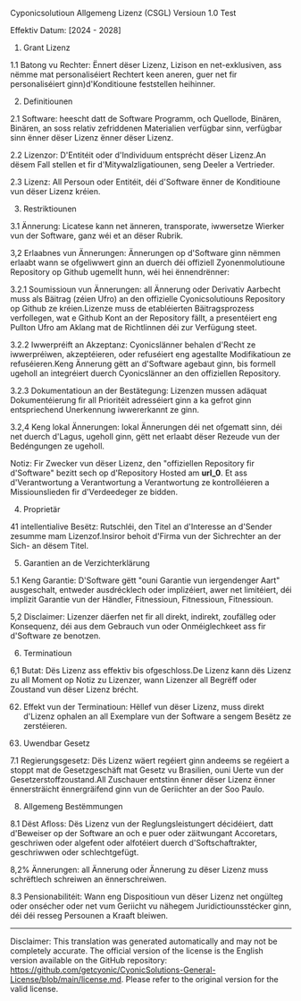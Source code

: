 Cyponicsolutioun Allgemeng Lizenz (CSGL)
Versioun 1.0 Test

Effektiv Datum: [2024 - 2028]

1. Grant Lizenz

1.1 Batong vu Rechter: Ënnert dëser Lizenz, Lizison en net-exklusiven, ass nëmme mat personaliséiert Rechtert keen aneren, guer net fir personaliséiert ginn)d'Konditioune feststellen heihinner.

2. Definitiounen

2.1 Software: heescht datt de Software Programm, och Quellode, Binären, Binären, an soss relativ zefriddenen Materialien verfügbar sinn, verfügbar sinn ënner dëser Lizenz ënner dëser Lizenz.

2.2 Lizenzor: D'Entitéit oder d'Individuum entsprécht dëser Lizenz.An dësem Fall stellen et fir d'Mitywalzligatiounen, seng Deeler a Vertrieder.

2.3 Lizenz: All Persoun oder Entitéit, déi d'Software ënner de Konditioune vun dëser Lizenz kréien.

3. Restriktiounen

3.1 Ännerung: Licatese kann net änneren, transporate, iwwersetze Wierker vun der Software, ganz wéi et an dëser Rubrik.

3,2 Erlaabnes vun Ännerungen: Ännerungen op d'Software ginn nëmmen erlaabt wann se ofgeliwwert ginn an duerch déi offiziell Zyonenmolutioune Repository op Github ugemellt hunn, wéi hei ënnendrënner:

3.2.1 Soumissioun vun Ännerungen: all Ännerung oder Derivativ Aarbecht muss als Bäitrag (zéien Ufro) an den offizielle Cyonicsolutiouns Repository op Github ze kréien.Lizenze muss de etabléierten Bäitragsprozess verfollegen, wat e Github Kont an der Repository fällt, a presentéiert eng Pullton Ufro am Aklang mat de Richtlinnen déi zur Verfügung steet.

3.2.2 Iwwerpréift an Akzeptanz: Cyonicslänner behalen d'Recht ze iwwerpréiwen, akzeptéieren, oder refuséiert eng agestallte Modifikatioun ze refuséieren.Keng Ännerung gëtt an d'Software agebaut ginn, bis formell ugeholl an integréiert duerch Cyonicslänner an den offiziellen Repository.

3.2.3 Dokumentatioun an der Bestätegung: Lizenzen mussen adäquat Dokumentéierung fir all Prioritéit adresséiert ginn a ka gefrot ginn entspriechend Unerkennung iwwererkannt ze ginn.

3.2,4 Keng lokal Ännerungen: lokal Ännerungen déi net ofgematt sinn, déi net duerch d'Lagus, ugeholl ginn, gëtt net erlaabt dëser Rezeude vun der Bedéngungen ze ugeholl.

Notiz: Fir Zwecker vun dëser Lizenz, den "offiziellen Repository fir d'Software" bezitt sech op d'Repository Hosted am __url_0__. Et ass d'Verantwortung a Verantwortung a Verantwortung ze kontrolléieren a Missiounslieden fir d'Verdeedeger ze bidden.

4. Proprietär

41 intellentialive Besëtz: Rutschléi, den Titel an d'Interesse an d'Sender zesumme mam Lizenzof.Insiror behoit d'Firma vun der Sichrechter an der Sich- an dësem Titel.

5. Garantien an de Verzichterklärung

5.1 Keng Garantie: D'Software gëtt "ouni Garantie vun iergendenger Aart" ausgeschalt, entweder ausdrécklech oder implizéiert, awer net limitéiert, déi implizit Garantie vun der Händler, Fitnessioun, Fitnessioun, Fitnessioun.

5,2 Disclaimer: Lizenzer däerfen net fir all direkt, indirekt, zoufälleg oder Konsequenz, déi aus dem Gebrauch vun oder Onméiglechkeet ass fir d'Software ze benotzen.

6. Terminatioun

6,1 Butat: Dës Lizenz ass effektiv bis ofgeschloss.De Lizenz kann dës Lizenz zu all Moment op Notiz zu Lizenzer, wann Lizenzer all Begrëff oder Zoustand vun dëser Lizenz brécht.

62. Effekt vun der Terminatioun: Hëllef vun dëser Lizenz, muss direkt d'Lizenz ophalen an all Exemplare vun der Software a sengem Besëtz ze zerstéieren.

7. Uwendbar Gesetz

7.1 Regierungsgesetz: Dës Lizenz wäert regéiert ginn andeems se regéiert a stoppt mat de Gesetzgeschäft mat Gesetz vu Brasilien, ouni Uerte vun der Gesetzerstoffzoustand.All Zuschauer entstinn ënner dëser Lizenz ënner ënnersträicht ënnergräifend ginn vun de Geriichter an der Soo Paulo.

8. Allgemeng Bestëmmungen

8.1 Dëst Afloss: Dës Lizenz vun der Reglungsleistungert décidéiert, datt d'Beweiser op der Software an och e puer oder zäitwungant Accoretars, geschriwen oder algefent oder alfotéiert duerch d'Softschaftrakter, geschriwwen oder schlechtgefügt.

8,2% Ännerungen: all Ännerung oder Ännerung zu dëser Lizenz muss schrëftlech schreiwen an ënnerschreiwen.

8.3 Pensionabilitéit: Wann eng Dispositioun vun dëser Lizenz net ongülteg oder onsécher oder net vum Geriicht vu nähegem Juridictiounsstécker ginn, déi déi resseg Persounen a Kraaft bleiwen.

---
Disclaimer: This translation was generated automatically and may not be completely accurate. The official version of the license is the English version available on the GitHub repository: https://github.com/getcyonic/CyonicSolutions-General-License/blob/main/license.md. Please refer to the original version for the valid license.